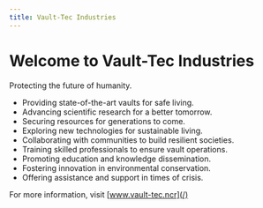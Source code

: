 ```yaml
---
title: Vault-Tec Industries
---
```


# Welcome to Vault-Tec Industries

Protecting the future of humanity.

*   Providing state-of-the-art vaults for safe living.
*   Advancing scientific research for a better tomorrow.
*   Securing resources for generations to come.
*   Exploring new technologies for sustainable living.
*   Collaborating with communities to build resilient societies.
*   Training skilled professionals to ensure vault operations.
*   Promoting education and knowledge dissemination.
*   Fostering innovation in environmental conservation.
*   Offering assistance and support in times of crisis.

For more information, visit [www.vault-tec.ncr](/)